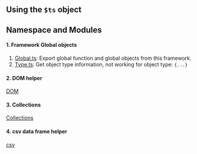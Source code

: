 ## Using the ``$ts`` object

## Namespace and Modules

#### 1. Framework Global objects

1. [Global.ts](../Linq.ts/Global.ts): Export global function and global objects from this framework.
2. [Type.ts](../Linq.ts/Type.ts): Get object type information, not working for object type: ``{...}``

#### 2. DOM helper

[DOM](../Linq.ts/DOM/)

#### 3. Collections

[Collections](../Linq.ts/Collections/)

#### 4. csv data frame helper

[csv](../Linq.ts/csv/)